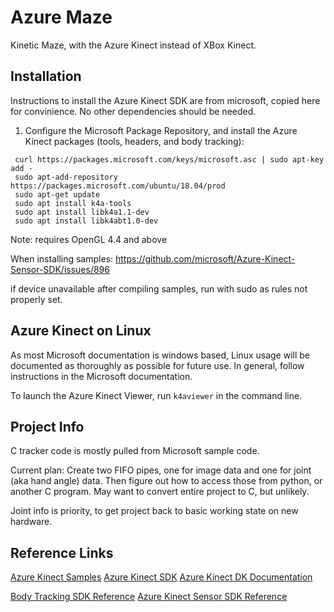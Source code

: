 # Azure Maze #
Kinetic Maze, with the Azure Kinect instead of XBox Kinect.



## Installation ##
Instructions to install the Azure Kinect SDK are from microsoft, copied here for convinience. No other dependencies should be needed.

1. Configure the Microsoft Package Repository, and install the Azure Kinect packages (tools, headers, and body tracking):
```
 curl https://packages.microsoft.com/keys/microsoft.asc | sudo apt-key add -
 sudo apt-add-repository https://packages.microsoft.com/ubuntu/18.04/prod
 sudo apt-get update
 sudo apt install k4a-tools
 sudo apt install libk4a1.1-dev
 sudo apt install libk4abt1.0-dev
```
Note: requires OpenGL 4.4 and above

When installing samples:
https://github.com/microsoft/Azure-Kinect-Sensor-SDK/issues/896

if device unavailable after compiling samples, run with sudo as rules not properly set.


## Azure Kinect on Linux ##
As most Microsoft documentation is windows based, Linux usage will be documented as thoroughly as possible for future use. In general, follow instructions in the Microsoft documentation.

To launch the Azure Kinect Viewer, run `k4aviewer` in the command line.

## Project Info ##
C tracker code is mostly pulled from Microsoft sample code.

Current plan: Create two FIFO pipes, one for image data and one for joint (aka hand angle) data. Then figure out how to access those from python, or another C program. May want to convert entire project to C, but unlikely.

Joint info is priority, to get project back to basic working state on new hardware.



## Reference Links ##
[Azure Kinect Samples](https://github.com/microsoft/Azure-Kinect-Samples)
[Azure Kinect SDK](https://github.com/microsoft/Azure-Kinect-Sensor-SDK)
[Azure Kinect DK Documentation](https://docs.microsoft.com/en-us/azure/kinect-dk/)

[Body Tracking SDK Reference](https://microsoft.github.io/Azure-Kinect-Body-Tracking/release/1.x.x/index.html)
[Azure Kinect Sensor SDK Reference](https://microsoft.github.io/Azure-Kinect-Sensor-SDK/master/index.html)
